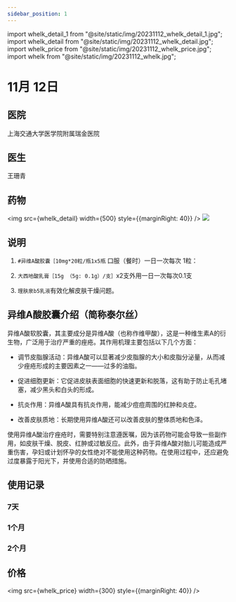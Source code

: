 ```yaml
---
sidebar_position: 1
---
```


import whelk_detail_1 from "@site/static/img/20231112_whelk_detail_1.jpg";
import whelk_detail from "@site/static/img/20231112_whelk_detail.jpg";
import whelk_price from "@site/static/img/20231112_whelk_price.jpg";
import whelk from "@site/static/img/20231112_whelk.jpg";

# 11月 12日

## 医院

上海交通大学医学院附属瑞金医院

## 医生

王珊青

## 药物

<img src={whelk_detail} width={500} style={{marginRight: 40}} />
<img src={whelk_detail_1} width={180} />

## 说明

1. `#异维A酸胶囊［10mg*20粒/瓶1x5瓶` 口服（餐时）一日一次每次
1粒：
2. `大西地酸乳膏［15g （5g: 0.1g）/支］`x2支外用一日一次每次0.1支

3. `理肤泉b5乳液`有效化解皮肤干燥问题。

## 异维A酸胶囊介绍（简称泰尔丝）

异维A酸软胶囊，其主要成分是异维A酸（也称作维甲酸），这是一种维生素A的衍生物，广泛用于治疗严重的痤疮。其作用机理主要包括以下几个方面：

- 调节皮脂腺活动：异维A酸可以显著减少皮脂腺的大小和皮脂分泌量，从而减少痤疮形成的主要因素之一——过多的油脂。

- 促进细胞更新：它促进皮肤表面细胞的快速更新和脱落，这有助于防止毛孔堵塞，减少黑头和白头的形成。

- 抗炎作用：异维A酸具有抗炎作用，能减少痘痘周围的红肿和炎症。

- 改善皮肤质地：长期使用异维A酸还可以改善皮肤的整体质地和色泽。

使用异维A酸治疗痤疮时，需要特别注意遵医嘱，因为该药物可能会导致一些副作用，如皮肤干燥、脱皮、红肿或过敏反应。此外，由于异维A酸对胎儿可能造成严重伤害，孕妇或计划怀孕的女性绝对不能使用这种药物。在使用过程中，还应避免过度暴露于阳光下，并使用合适的防晒措施。

## 使用记录

### 7天

### 1个月

### 2个月

## 价格
<img src={whelk_price} width={300} style={{marginRight: 40}} />
